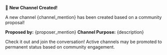 🎉 **New Channel Created!**

A new channel {channel_mention} has been created based on a community proposal!

**Proposed by:** {proposer_mention}
**Channel Purpose:** {description}

Check it out and join the conversation! Active channels may be promoted to permanent status based on community engagement.